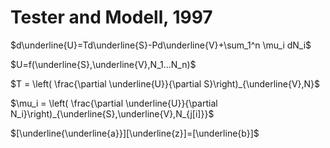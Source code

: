 # Tester and Modell, 1997

$d\underline{U}=Td\underline{S}-Pd\underline{V}+\sum_1^n \mu_i dN_i$

$U=f(\underline{S},\underline{V},N_1...N_n)$

$T = \left( \frac{\partial \underline{U}}{\partial S}\right)_{\underline{V},N}$

$\mu_i = \left( \frac{\partial \underline{U}}{\partial N_i}\right)_{\underline{S},\underline{V},N_{j[i]}}$

$[\underline{\underline{a}}][\underline{z}]=[\underline{b}]$
